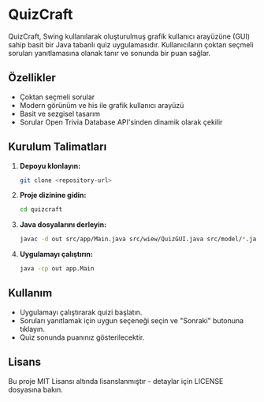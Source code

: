 # QuizCraft

QuizCraft, Swing kullanılarak oluşturulmuş grafik kullanıcı arayüzüne (GUI) sahip basit bir Java tabanlı quiz uygulamasıdır. Kullanıcıların çoktan seçmeli soruları yanıtlamasına olanak tanır ve sonunda bir puan sağlar.

## Özellikler
- Çoktan seçmeli sorular
- Modern görünüm ve his ile grafik kullanıcı arayüzü
- Basit ve sezgisel tasarım
- Sorular Open Trivia Database API'sinden dinamik olarak çekilir

## Kurulum Talimatları
1. **Depoyu klonlayın:**
   ```bash
   git clone <repository-url>
   ```
2. **Proje dizinine gidin:**
   ```bash
   cd quizcraft
   ```
3. **Java dosyalarını derleyin:**
   ```bash
   javac -d out src/app/Main.java src/wiew/QuizGUI.java src/model/*.java src/controller/*.java src/utils/*.java src/data/*.java
   ```
4. **Uygulamayı çalıştırın:**
   ```bash
   java -cp out app.Main
   ```

## Kullanım
- Uygulamayı çalıştırarak quizi başlatın.
- Soruları yanıtlamak için uygun seçeneği seçin ve "Sonraki" butonuna tıklayın.
- Quiz sonunda puanınız gösterilecektir.

## Lisans
Bu proje MIT Lisansı altında lisanslanmıştır - detaylar için LICENSE dosyasına bakın. 